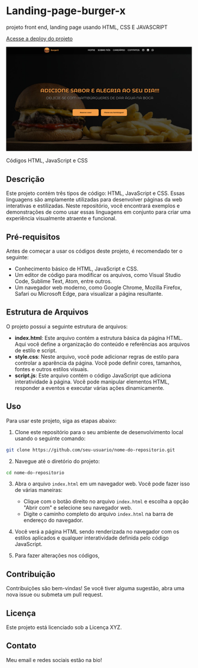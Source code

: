 # Landing-page-burger-x
projeto front end, landing page usando HTML, CSS E JAVASCRIPT

[Acesse a deploy do projeto](https://marvelous-begonia-2f32ac.netlify.app/)

![image](https://github.com/euramondiaz/landing-page-burger-x/blob/main/img/print.png)



Códigos HTML, JavaScript e CSS

## Descrição

Este projeto contém três tipos de código: HTML, JavaScript e CSS. Essas linguagens são amplamente utilizadas para desenvolver páginas da web interativas e estilizadas. Neste repositório, você encontrará exemplos e demonstrações de como usar essas linguagens em conjunto para criar uma experiência visualmente atraente e funcional.



## Pré-requisitos

Antes de começar a usar os códigos deste projeto, é recomendado ter o seguinte:

- Conhecimento básico de HTML, JavaScript e CSS.
- Um editor de código para modificar os arquivos, como Visual Studio Code, Sublime Text, Atom, entre outros.
- Um navegador web moderno, como Google Chrome, Mozilla Firefox, Safari ou Microsoft Edge, para visualizar a página resultante.

## Estrutura de Arquivos

O projeto possui a seguinte estrutura de arquivos:

- **index.html**: Este arquivo contém a estrutura básica da página HTML. Aqui você define a organização do conteúdo e referências aos arquivos de estilo e script.
- **style.css**: Neste arquivo, você pode adicionar regras de estilo para controlar a aparência da página. Você pode definir cores, tamanhos, fontes e outros estilos visuais.
- **script.js**: Este arquivo contém o código JavaScript que adiciona interatividade à página. Você pode manipular elementos HTML, responder a eventos e executar várias ações dinamicamente.

## Uso

Para usar este projeto, siga as etapas abaixo:

1. Clone este repositório para o seu ambiente de desenvolvimento local usando o seguinte comando:
```bash
git clone https://github.com/seu-usuario/nome-do-repositorio.git
```


2. Navegue até o diretório do projeto:
```bash
cd nome-do-repositorio
```

3. Abra o arquivo `index.html` em um navegador web. Você pode fazer isso de várias maneiras:
   - Clique com o botão direito no arquivo `index.html` e escolha a opção "Abrir com" e selecione seu navegador web.
   - Digite o caminho completo do arquivo `index.html` na barra de endereço do navegador.

4. Você verá a página HTML sendo renderizada no navegador com os estilos aplicados e qualquer interatividade definida pelo código JavaScript.

5. Para fazer alterações nos códigos,

## Contribuição

Contribuições são bem-vindas! Se você tiver alguma sugestão, abra uma nova issue ou submeta um pull request.

## Licença

Este projeto está licenciado sob a Licença XYZ.

## Contato

Meu email e redes sociais estão na bio!











